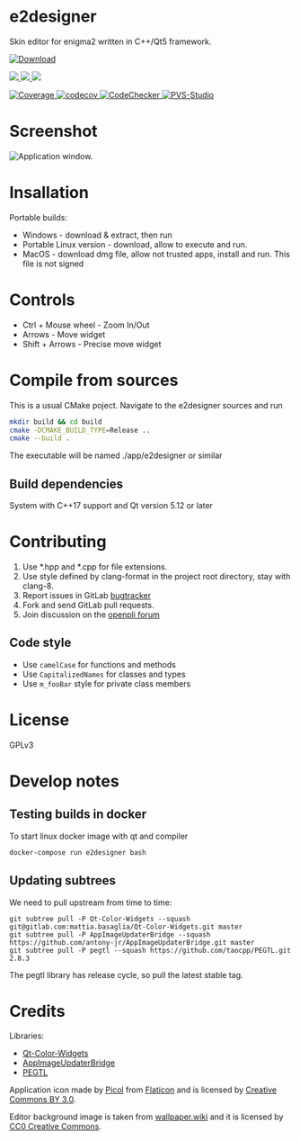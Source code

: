 # e2designer

Skin editor for enigma2 written in C++/Qt5 framework.

[ ![Download](https://img.shields.io/bintray/v/technic/e2designer/e2designer?label=Download) ](https://bintray.com/technic/e2designer/e2designer/_latestVersion#files)

[ ![](https://gitlab.com/technic93/e2designer/badges/master/pipeline.svg) ](https://gitlab.com/technic93/e2designer/pipelines/master/latest)
[ ![](https://ci.appveyor.com/api/projects/status/9t4t1mlsohkxec6o/branch/master?svg=true) ](https://ci.appveyor.com/project/technic/e2designer/branch/master)
[ ![](https://github.com/technic/e2designer/workflows/build/badge.svg) ](https://github.com/technic/e2designer/actions)

[ ![Coverage](https://gitlab.com/technic93/e2designer/badges/master/coverage.svg) ](https://gitlab.com/technic93/e2designer/builds/artifacts/master/file/coverage-report/index.html?job=coverage)
[ ![codecov](https://codecov.io/gl/technic93/e2designer/branch/master/graph/badge.svg) ](https://codecov.io/gl/technic93/e2designer)
[ ![CodeChecker](https://img.shields.io/badge/CodeChecker-results-yellow) ](https://gitlab.com/technic93/e2designer/builds/artifacts/master/file/reports_html/index.html?job=CodeChecker)
[ ![PVS-Studio](https://img.shields.io/badge/PVS-report-yellow) ](https://gitlab.com/technic93/e2designer/builds/artifacts/master/file/PVS-Studio.html/index.html?job=PVS-Studio)

# Screenshot

![Application window.](https://gitlab.com/technic93/e2designer/raw/master/screenshot.png)

# Insallation

Portable builds:

- Windows - download & extract, then run
- Portable Linux version - download, allow to execute and run.
- MacOS - download dmg file, allow not trusted apps, install and run. This file is not signed 

# Controls

- Ctrl + Mouse wheel - Zoom In/Out
- Arrows - Move widget
- Shift + Arrows - Precise move widget

# Compile from sources

This is a usual CMake poject.
Navigate to the e2designer sources and run

```bash
mkdir build && cd build
cmake -DCMAKE_BUILD_TYPE=Release ..
cmake --build .
```

The executable will be named ./app/e2designer or similar

## Build dependencies

System with C++17 support and Qt version 5.12 or later

# Contributing

1. Use \*.hpp and \*.cpp for file extensions.
2. Use style defined by clang-format in the project root directory, stay with clang-8.
4. Report issues in GitLab [bugtracker](https://gitlab.com/technic93/e2designer/issues)
3. Fork and send GitLab pull requests.
4. Join discussion on the [openpli forum](https://forums.openpli.org/topic/61204-e2designer-alpha/)

## Code style
- Use `camelCase` for functions and methods 
- Use `CapitalizedNames` for classes and types
- Use `m_fooBar` style for private class members

# License
GPLv3

# Develop notes
## Testing builds in docker
To start linux docker image with qt and compiler
```bash
docker-compose run e2designer bash
```

## Updating subtrees
We need to pull upstream from time to time:
```
git subtree pull -P Qt-Color-Widgets --squash git@gitlab.com:mattia.basaglia/Qt-Color-Widgets.git master
git subtree pull -P AppImageUpdaterBridge --squash https://github.com/antony-jr/AppImageUpdaterBridge.git master
git subtree pull -P pegtl --squash https://github.com/taocpp/PEGTL.git 2.8.3
```
The pegtl library has release cycle, so pull the latest stable tag.

# Credits
Libraries:
- [Qt-Color-Widgets](https://github.com/mbasaglia/Qt-Color-Widgets)
- [AppImageUpdaterBridge](https://github.com/antony-jr/AppImageUpdaterBridge)
- [PEGTL](https://github.com/taocpp/PEGTL)

Application icon made by [Picol](https://www.flaticon.com/authors/picol)
from [Flaticon](https://www.flaticon.com/)
and is licensed by [Creative Commons BY 3.0](http://creativecommons.org/licenses/by/3.0/).

Editor background image is taken from [wallpaper.wiki](https://wallpaper.wiki)
and it is licensed by [CC0 Creative Commons](https://creativecommons.org/publicdomain/zero/1.0/).
